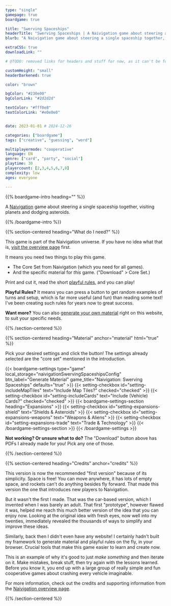 ```yaml
---
type: "single"
gamepage: true
boardgame: true

title: "Swerving Spaceships"
headerTitle: "Swerving Spaceships | A Naivigation game about steering a single spaceship together"
blurb: "A Naivigation game about steering a single spaceship together, visiting planets and dodging asteroids."

extraCSS: true
downloadLink: ""

# @TODO: removed links for headers and stuff for now, as it can't be found by the system

customHeight: "small"
headerDarkened: true

color: "brown"

bgColor: "#230e00"
bgColorLink: "#2d2d2d"

textColor: "#fff0e8"
textColorLink: "#e0e0e0"


date: 2023-01-01 # 2024-12-26

categories: ["boardgame"]
tags: ["creative", "guessing", "word"]

multiplayermode: "cooperative"
language: EN
genre: ["card", "party", "social"]
playtime: 30
playercount: [2,3,4,5,6,7,8]
complexity: low
ages: everyone

---
```


{{% boardgame-intro heading="" %}}

A [Naivigation](/naivigation/) game about steering a single spaceship together, visiting planets and dodging asteroids.

{{% /boardgame-intro %}}

{{% section-centered heading="What do I need?" %}}

This game is part of the Naivigation universe. If you have no idea what that is, [visit the overview page](/naivigation/) first.

It means you need two things to play this game.
* The Core Set from Naivigation (which you need for all games).
* And the specific material for _this_ game. ("Download" > Core Set.)

Print and cut it, read the short [playful rules](rules), and you can play!

**Playful Rules?** It means you can press a button to get random examples of turns and setup, which is far more useful (and fun) than reading some text! I've been creating such rules for years now to great success.

**Want more?** You can also [generate your own material](#material) right on this website, to suit your specific needs.

{{% /section-centered %}}

{{% section-centered heading="Material" anchor="material" html="true" %}}

<p>Pick your desired settings and click the button! The settings already selected are the "core set" mentioned in the introduction.</p>

{{< boardgame-settings type="game" local_storage="naivigationSwervingSpaceshipsConfig" btn_label="Generate Material" game_title="Naivigation: Swerving Spaceships" defaults="true" >}}
  {{< setting-checkbox id="setting-includeMapTiles" text="Include Map Tiles?" checked="checked" >}}
  {{< setting-checkbox id="setting-includeCards" text="Include (Vehicle) Cards?" checked="checked" >}}
  {{< boardgame-settings-section heading="Expansions" >}}
    {{< setting-checkbox id="setting-expansions-shield" text="Shields & Asteroids" >}}
    {{< setting-checkbox id="setting-expansions-weapons" text="Weapons & Aliens" >}}
    {{< setting-checkbox id="setting-expansions-trade" text="Trade & Technology" >}}
  {{< /boardgame-settings-section >}}
{{< /boardgame-settings >}}

<p class="settings-remark"><strong>Not working? Or unsure what to do?</strong> The "Download" button above has PDFs I already made for you! Pick any one of those.</p>

{{% /section-centered %}}

{{% section-centered heading="Credits" anchor="credits" %}}

This version is now the recommended "first version" because of its simplicity. Space is free! You can move anywhere, it has lots of empty space, and rockets can't do anything besides fly forward. That made this version the one that introduces new players to Naivigation.

But it wasn't the first I made. That was the car-based version, which I invented when I was barely an adult. That first "prototype", however flawed it was, helped me reach this much better version of the idea that you can enjoy now. Looking at the original idea with fresh eyes, now well into my twenties, immediately revealed the thousands of ways to simplify and improve these ideas.

Similarly, back then I didn't even have any website! I certainly hadn't built my framework to generate material and playful rules on the fly, in your browser. Crucial tools that make this game easier to learn and create now.

This is an example of why it's good to just _make something_ and then iterate on it. Make mistakes, break stuff, then try again with the lessons learned. Before you know it, you end up with a large group of really simple and fun cooperative games about crashing every vehicle imaginable.

For more information, check out the credits and supporting information from the [Naivigation overview page](/naivigation/).

{{% /section-centered %}}